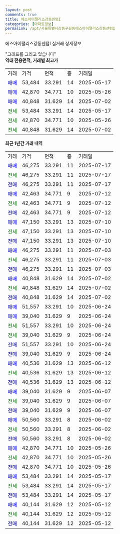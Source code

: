 ```yaml
---
layout: post
comments: true
title: 에스아이팰리스강동센텀I
categories: [아파트정보]
permalink: /apt/서울특별시강동구길동에스아이팰리스강동센텀I
---
```


에스아이팰리스강동센텀I 실거래 상세정보

<script type="text/javascript">
  google.charts.load('current', {'packages':['line', 'corechart']});
  google.charts.setOnLoadCallback(drawChart);

  function drawChart() {
    var data = new google.visualization.DataTable();
    data.addColumn('date', '거래일');
    data.addColumn('number', "매매");
    data.addColumn('number', "전세");
    data.addColumn('number', "전매");

    data.addRows([[new Date(Date.parse("2025-07-17")), 46275, null, null], [new Date(Date.parse("2025-07-17")), null, 46275, null], [new Date(Date.parse("2025-07-17")), null, null, 46275], [new Date(Date.parse("2025-07-12")), 42463, null, null], [new Date(Date.parse("2025-07-12")), null, 42463, null], [new Date(Date.parse("2025-07-12")), null, null, 42463], [new Date(Date.parse("2025-07-10")), 47150, null, null], [new Date(Date.parse("2025-07-10")), null, 47150, null], [new Date(Date.parse("2025-07-10")), null, null, 47150], [new Date(Date.parse("2025-07-03")), 46275, null, null], [new Date(Date.parse("2025-07-03")), null, 46275, null], [new Date(Date.parse("2025-07-03")), null, null, 46275], [new Date(Date.parse("2025-07-02")), 40848, null, null], [new Date(Date.parse("2025-07-02")), null, 40848, null], [new Date(Date.parse("2025-07-02")), null, null, 40848], [new Date(Date.parse("2025-06-24")), 51557, null, null], [new Date(Date.parse("2025-06-24")), 39040, null, null], [new Date(Date.parse("2025-06-24")), null, 51557, null], [new Date(Date.parse("2025-06-24")), null, 39040, null], [new Date(Date.parse("2025-06-24")), null, null, 51557], [new Date(Date.parse("2025-06-24")), null, null, 39040], [new Date(Date.parse("2025-06-12")), 40536, null, null], [new Date(Date.parse("2025-06-12")), null, 40536, null], [new Date(Date.parse("2025-06-12")), null, null, 40536], [new Date(Date.parse("2025-06-07")), 39040, null, null], [new Date(Date.parse("2025-06-07")), null, 39040, null], [new Date(Date.parse("2025-06-07")), null, null, 39040], [new Date(Date.parse("2025-06-02")), 50560, null, null], [new Date(Date.parse("2025-06-02")), null, 50560, null], [new Date(Date.parse("2025-06-02")), null, null, 50560], [new Date(Date.parse("2025-05-26")), 42870, null, null], [new Date(Date.parse("2025-05-26")), null, 42870, null], [new Date(Date.parse("2025-05-26")), null, null, 42870], [new Date(Date.parse("2025-05-17")), 53484, null, null], [new Date(Date.parse("2025-05-17")), null, 53484, null], [new Date(Date.parse("2025-05-17")), null, null, 53484], [new Date(Date.parse("2025-05-12")), 40144, null, null], [new Date(Date.parse("2025-05-12")), null, 40144, null], [new Date(Date.parse("2025-05-12")), null, null, 40144]]);

    var options = {
      hAxis: {
        format: 'yyyy/MM/dd'
      },    
      lineWidth: 0,
      pointsVisible: true,    
      title: '최근 1년간 유형별 실거래가 분포',
      legend: { position: 'bottom' }
    };

    var formatter = new google.visualization.NumberFormat({pattern:'###,###'} );
    formatter.format(data, 1);
    formatter.format(data, 2);
    
    setTimeout(function() {
        var chart = new google.visualization.LineChart(document.getElementById('columnchart_material'));
        chart.draw(data, (options));
        document.getElementById('loading').style.display = 'none';
    }, 200);
  }
</script>


<div id="loading" style="z-index:20; display: block; margin-left: 0px">"그래프를 그리고 있습니다"</div>
<div id="columnchart_material" style="width: 95%; margin-left: 0px; display: block"></div>
<!-- contents start -->
<b>역대 전용면적, 거래별 최고가</b>
<table class="sortable">
    <tr>
      <td>거래</td>
      <td>가격</td>
      <td>면적</td>
      <td>층</td>
      <td>거래일</td>
    </tr>
        <tr>
          <td><a style="color: blue">매매</a></td>
          <td>53,484</td>
          <td>33.291</td>
          <td>14</td>
          <td>2025-05-17</td>
        </tr>            <tr>
          <td><a style="color: blue">매매</a></td>
          <td>42,870</td>
          <td>34.771</td>
          <td>10</td>
          <td>2025-05-26</td>
        </tr>            <tr>
          <td><a style="color: blue">매매</a></td>
          <td>40,848</td>
          <td>31.629</td>
          <td>14</td>
          <td>2025-07-02</td>
        </tr>        
        <tr>
              <td><a style="color: darkgreen">전세</a></td>
              <td>53,484</td>
              <td>33.291</td>
              <td>14</td>
              <td>2025-05-17</td>
            </tr>            <tr>
              <td><a style="color: darkgreen">전세</a></td>
              <td>42,870</td>
              <td>34.771</td>
              <td>10</td>
              <td>2025-05-26</td>
            </tr>            <tr>
              <td><a style="color: darkgreen">전세</a></td>
              <td>40,848</td>
              <td>31.629</td>
              <td>14</td>
              <td>2025-07-02</td>
            </tr>        
    
</table>

<b>최근 1년간 거래 내역</b>

<table class="sortable">
    <tr>
      <td>거래</td>
      <td>가격</td>
      <td>면적</td>
      <td>층</td>
      <td>거래일</td>
    </tr>
    <tr>
      <td><a style="color: blue">매매</a></td>
      <td>46,275</td>
      <td>33.291</td>
      <td>11</td>
      <td>2025-07-17</td>
    </tr>          <tr>
      <td><a style="color: darkgreen">전세</a></td>
      <td>46,275</td>
      <td>33.291</td>
      <td>11</td>
      <td>2025-07-17</td>
    </tr>          <tr>
      <td><a style="color: darkblue">전매</a></td>
      <td>46,275</td>
      <td>33.291</td>
      <td>11</td>
      <td>2025-07-17</td>
    </tr>          <tr>
      <td><a style="color: blue">매매</a></td>
      <td>42,463</td>
      <td>34.771</td>
      <td>9</td>
      <td>2025-07-12</td>
    </tr>          <tr>
      <td><a style="color: darkgreen">전세</a></td>
      <td>42,463</td>
      <td>34.771</td>
      <td>9</td>
      <td>2025-07-12</td>
    </tr>          <tr>
      <td><a style="color: darkblue">전매</a></td>
      <td>42,463</td>
      <td>34.771</td>
      <td>9</td>
      <td>2025-07-12</td>
    </tr>          <tr>
      <td><a style="color: blue">매매</a></td>
      <td>47,150</td>
      <td>33.291</td>
      <td>13</td>
      <td>2025-07-10</td>
    </tr>          <tr>
      <td><a style="color: darkgreen">전세</a></td>
      <td>47,150</td>
      <td>33.291</td>
      <td>13</td>
      <td>2025-07-10</td>
    </tr>          <tr>
      <td><a style="color: darkblue">전매</a></td>
      <td>47,150</td>
      <td>33.291</td>
      <td>13</td>
      <td>2025-07-10</td>
    </tr>          <tr>
      <td><a style="color: blue">매매</a></td>
      <td>46,275</td>
      <td>33.291</td>
      <td>11</td>
      <td>2025-07-03</td>
    </tr>          <tr>
      <td><a style="color: darkgreen">전세</a></td>
      <td>46,275</td>
      <td>33.291</td>
      <td>11</td>
      <td>2025-07-03</td>
    </tr>          <tr>
      <td><a style="color: darkblue">전매</a></td>
      <td>46,275</td>
      <td>33.291</td>
      <td>11</td>
      <td>2025-07-03</td>
    </tr>          <tr>
      <td><a style="color: blue">매매</a></td>
      <td>40,848</td>
      <td>31.629</td>
      <td>14</td>
      <td>2025-07-02</td>
    </tr>          <tr>
      <td><a style="color: darkgreen">전세</a></td>
      <td>40,848</td>
      <td>31.629</td>
      <td>14</td>
      <td>2025-07-02</td>
    </tr>          <tr>
      <td><a style="color: darkblue">전매</a></td>
      <td>40,848</td>
      <td>31.629</td>
      <td>14</td>
      <td>2025-07-02</td>
    </tr>          <tr>
      <td><a style="color: blue">매매</a></td>
      <td>51,557</td>
      <td>33.291</td>
      <td>10</td>
      <td>2025-06-24</td>
    </tr>          <tr>
      <td><a style="color: blue">매매</a></td>
      <td>39,040</td>
      <td>31.629</td>
      <td>9</td>
      <td>2025-06-24</td>
    </tr>          <tr>
      <td><a style="color: darkgreen">전세</a></td>
      <td>51,557</td>
      <td>33.291</td>
      <td>10</td>
      <td>2025-06-24</td>
    </tr>          <tr>
      <td><a style="color: darkgreen">전세</a></td>
      <td>39,040</td>
      <td>31.629</td>
      <td>9</td>
      <td>2025-06-24</td>
    </tr>          <tr>
      <td><a style="color: darkblue">전매</a></td>
      <td>51,557</td>
      <td>33.291</td>
      <td>10</td>
      <td>2025-06-24</td>
    </tr>          <tr>
      <td><a style="color: darkblue">전매</a></td>
      <td>39,040</td>
      <td>31.629</td>
      <td>9</td>
      <td>2025-06-24</td>
    </tr>          <tr>
      <td><a style="color: blue">매매</a></td>
      <td>40,536</td>
      <td>31.629</td>
      <td>13</td>
      <td>2025-06-12</td>
    </tr>          <tr>
      <td><a style="color: darkgreen">전세</a></td>
      <td>40,536</td>
      <td>31.629</td>
      <td>13</td>
      <td>2025-06-12</td>
    </tr>          <tr>
      <td><a style="color: darkblue">전매</a></td>
      <td>40,536</td>
      <td>31.629</td>
      <td>13</td>
      <td>2025-06-12</td>
    </tr>          <tr>
      <td><a style="color: blue">매매</a></td>
      <td>39,040</td>
      <td>31.629</td>
      <td>9</td>
      <td>2025-06-07</td>
    </tr>          <tr>
      <td><a style="color: darkgreen">전세</a></td>
      <td>39,040</td>
      <td>31.629</td>
      <td>9</td>
      <td>2025-06-07</td>
    </tr>          <tr>
      <td><a style="color: darkblue">전매</a></td>
      <td>39,040</td>
      <td>31.629</td>
      <td>9</td>
      <td>2025-06-07</td>
    </tr>          <tr>
      <td><a style="color: blue">매매</a></td>
      <td>50,560</td>
      <td>33.291</td>
      <td>8</td>
      <td>2025-06-02</td>
    </tr>          <tr>
      <td><a style="color: darkgreen">전세</a></td>
      <td>50,560</td>
      <td>33.291</td>
      <td>8</td>
      <td>2025-06-02</td>
    </tr>          <tr>
      <td><a style="color: darkblue">전매</a></td>
      <td>50,560</td>
      <td>33.291</td>
      <td>8</td>
      <td>2025-06-02</td>
    </tr>          <tr>
      <td><a style="color: blue">매매</a></td>
      <td>42,870</td>
      <td>34.771</td>
      <td>10</td>
      <td>2025-05-26</td>
    </tr>          <tr>
      <td><a style="color: darkgreen">전세</a></td>
      <td>42,870</td>
      <td>34.771</td>
      <td>10</td>
      <td>2025-05-26</td>
    </tr>          <tr>
      <td><a style="color: darkblue">전매</a></td>
      <td>42,870</td>
      <td>34.771</td>
      <td>10</td>
      <td>2025-05-26</td>
    </tr>          <tr>
      <td><a style="color: blue">매매</a></td>
      <td>53,484</td>
      <td>33.291</td>
      <td>14</td>
      <td>2025-05-17</td>
    </tr>          <tr>
      <td><a style="color: darkgreen">전세</a></td>
      <td>53,484</td>
      <td>33.291</td>
      <td>14</td>
      <td>2025-05-17</td>
    </tr>          <tr>
      <td><a style="color: darkblue">전매</a></td>
      <td>53,484</td>
      <td>33.291</td>
      <td>14</td>
      <td>2025-05-17</td>
    </tr>          <tr>
      <td><a style="color: blue">매매</a></td>
      <td>40,144</td>
      <td>31.629</td>
      <td>12</td>
      <td>2025-05-12</td>
    </tr>          <tr>
      <td><a style="color: darkgreen">전세</a></td>
      <td>40,144</td>
      <td>31.629</td>
      <td>12</td>
      <td>2025-05-12</td>
    </tr>          <tr>
      <td><a style="color: darkblue">전매</a></td>
      <td>40,144</td>
      <td>31.629</td>
      <td>12</td>
      <td>2025-05-12</td>
    </tr>      </table>
<!-- contents end -->    


